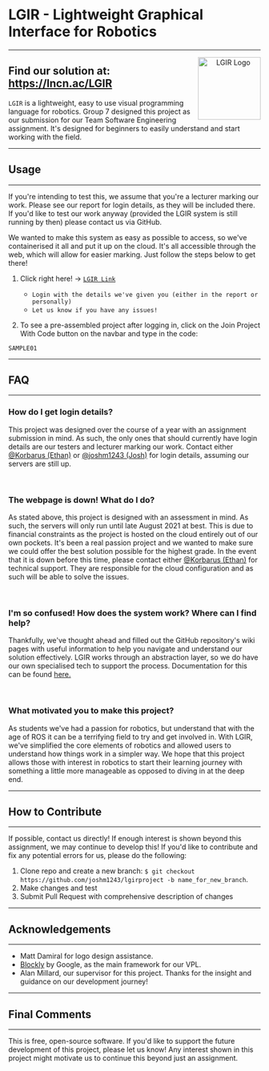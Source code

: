 # LGIR - Lightweight Graphical Interface for Robotics
---
<p align="center">
<img src="src\static\main\images\favicon.png" alt="LGIR Logo" width="125" height="125" align="right" padding:10px/>

##  <b>Find our solution at: https://lncn.ac/LGIR </b>

`LGIR` is a lightweight, easy to use visual programming language for robotics. Group 7 designed this project as our submission for our Team Software Engineering assignment. 
It's designed for beginners to easily understand and start working with the field. 
</p>

---
**Usage**
---
---
If you're intending to test this, we assume that you're a lecturer marking our work. Please see our report for login details, as they will be included there. If you'd like to test our work anyway (provided the LGIR system is still running by then) please contact us via GitHub.


We wanted to make this system as easy as possible to access, so we've containerised it all and put it up on the cloud. It's all accessible through the web, which will allow for easier marking. Just follow the steps below to get there!

1. Click right here! -> [`LGIR Link`](https://lncn.ac/lgir)
    + `Login with the details we've given you (either in the report or personally)`
    + `Let us know if you have any issues!`

2. To see a pre-assembled project after logging in, click on the Join Project With Code button on the navbar and type in the code:
```
SAMPLE01
```

---
## **FAQ**
---
### **How do I get login details?**
This project was designed over the course of a year with an assignment submission in mind. As such, the only ones that should currently have login details are our testers and lecturer marking our work. Contact either [@Korbarus (Ethan)](https://www.github.com/Korbarus) or [@joshm1243 (Josh)](https://www.github.com/joshm1243) for login details, assuming our servers are still up.

<br>

### **The webpage is down! What do I do?**
As stated above, this project is designed with an assessment in mind. As such, the servers will only run until late August 2021 at best. This is due to financial constraints as the project is hosted on the cloud entirely out of our own pockets. It's been a real passion project and we wanted to make sure we could offer the best solution possible for the highest grade. In the event that it is down before this time, please contact either [@Korbarus (Ethan)](https://www.github.com/Korbarus) for technical support. They are responsible for the cloud configuration and as such will be able to solve the issues.

<br>

### **I'm so confused! How does the system work? Where can I find help?**
Thankfully, we've thought ahead and filled out the GitHub repository's wiki pages with useful information to help you navigate and understand our solution effectively. LGIR works through an abstraction layer, so we do have our own specialised tech to support the process. Documentation for this can be found [here.](https://github.com/joshm1243/lgirproject/wiki)

<br>

### **What motivated you to make this project?**
As students we've had a passion for robotics, but understand that with the age of ROS it can be a terrifying field to try and get involved in. With LGIR, we've simplified the core elements of robotics and allowed users to understand how things work in a simpler way. We hope that this project allows those with interest in robotics to start their learning journey with something a little more manageable as opposed to diving in at the deep end.

---
**How to Contribute**
---
---
If possible, contact us directly! If enough interest is shown beyond this assignment, we may continue to develop this! If you'd like to contribute and fix any potential errors for us, please do the following:

1. Clone repo and create a new branch: `$ git checkout https://github.com/joshm1243/lgirproject -b name_for_new_branch`.
2. Make changes and test
3. Submit Pull Request with comprehensive description of changes
---
**Acknowledgements**
---
---
+ Matt Damiral for logo design assistance.
+ [Blockly](https://developers.google.com/blockly) by Google, as the main framework for our VPL.
+ Alan Millard, our supervisor for this project. Thanks for the insight and guidance on our development journey!

---
**Final Comments**
---
---
This is free, open-source software. If you'd like to support the future development of this project, please let us know! Any interest shown in this project might motivate us to continue this beyond just an assignment.
